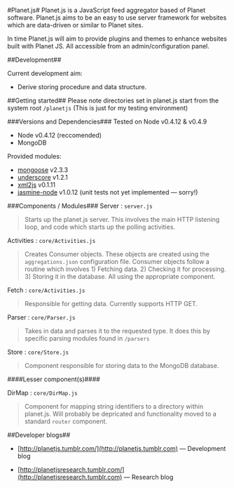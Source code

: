 #Planet.js#
Planet.js is a JavaScript feed aggregator based of Planet software. Planet.js aims to be an easy to use server framework for websites which are data-driven or similar to Planet sites.  

In time Planet.js will aim to provide plugins and themes to enhance websites built with Planet JS. All accessible from an admin/configuration panel.  

##Development##

Current development aim:

* Derive storing procedure and data structure.  

##Getting started##
Please note directories set in planet.js start from the system root `/planetjs` (This is just for my testing environment) 

###Versions and Dependencies###
Tested on Node v0.4.12 & v0.4.9

* Node v0.4.12 (reccomended)
* MongoDB

Provided modules:

* [mongoose](https://github.com/LearnBoost/mongoose) v2.3.3
* [underscore](http://documentcloud.github.com/underscore/) v1.2.1
* [xml2js](https://github.com/Leonidas-from-XIV/node-xml2js) v0.1.11
* [jasmine-node](https://github.com/pivotal/jasmine) v1.0.12 (unit tests not yet implemented &mdash; sorry!)

###Components / Modules###
Server : `server.js`  
> Starts up the planet.js server.
> This involves the main HTTP listening loop, and code which
> starts up the polling activities.

Activities : `core/Activities.js`  
> Creates Consumer objects. These objects are
> created using the `aggregations.json` configuration file. Consumer objects
> follow a routine which involves 1) Fetching data. 2) Checking it for processing.
> 3) Storing it in the database. All using the appropriate component.

Fetch : `core/Activities.js`  
> Responsible for getting data. Currently supports HTTP GET.

Parser : `core/Parser.js`  
> Takes in data and parses it to the requested type. It does this by specific
> parsing modules found in `/parsers`

Store : `core/Store.js`  
> Component responsible for storing data to the MongoDB database.

####Lesser component(s)####

DirMap : `core/DirMap.js`
> Component for mapping string identifiers to a directory within planet.js. Will probably be depricated and functionality moved to a standard `router` component.

##Developer blogs##
* [http://planetjs.tumblr.com/](http://planetjs.tumblr.com) &mdash; Development blog

* [http://planetjsresearch.tumblr.com/](http://planetjsresearch.tumblr.com) &mdash; Research blog